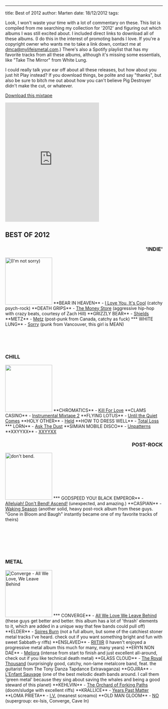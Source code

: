 ---
title: Best of 2012
author: Marten
date: 18/12/2012
tags: 

Look, I won't waste your time with a lot of commentary on these. This list is compiled from me searching my collection for '2012' and figuring out which albums I was still excited about. I included direct links to download all of these albums. (I do this in the interest of promoting bands I love. If you're a copyright owner who wants me to take a link down, contact me at dmca@mylifeismetal.com.) There's also a Spotify playlist that has my favorite tracks from all these albums, although it's missing some essentials, like "Take The Mirror" from White Lung.

I could really talk your ear off about all these releases, but how about you just hit Play instead? If you download things, be polite and say "thanks", but also be sure to bitch me out about how you can't believe Pig Destroyer didn't make the cut, or whatever.

<a href="../74/mix.rar">Download this mixtape</a>
<iframe src="https://embed.spotify.com/?uri=spotify:user:_dramamine_:playlist:4j0Vb1cN0vp3MNiW36gWzp" frameborder="0" width="300" height="380"></iframe>
<h2>BEST OF 2012</h2>
<h3 style="text-align: right;">'INDIE'</h3>
<a href="http://mylifeismetal.com/wp-content/uploads/2012/12/Sorry.jpg"><img class="alignright size-thumbnail wp-image-672" title="White Lung - Sorry" src="http://mylifeismetal.com/wp-content/uploads/2012/12/Sorry-150x150.jpg" alt="(I'm not sorry)" width="150" height="150" /></a>
**BEAR IN HEAVEN** - <a href="../74/bi.rar">I Love You, It's Cool</a> (catchy psych-rock)
**DEATH GRIPS** - <a href="../74/dm.rar">The Money Store</a> (aggressive hip-hop with crazy beats, courtesy of Zach Hill)
**GRIZZLY BEAR** - <a href="../74/gs.rar">Shields</a>
**METZ** - <a href="../74/mm.rar">Metz</a> (post-punk from Canada, catchy as fuck)
*** WHITE LUNG** - <a href="../74/ws.rar">Sorry</a> (punk from Vancouver, this girl is MEAN)

&nbsp;

&nbsp;
<h3>CHILL</h3>
<a href="http://mylifeismetal.com/wp-content/uploads/2012/12/Ask-The-Dust.jpg"><img class="alignleft size-thumbnail wp-image-673" title="Lorn - Ask The Dust" src="http://mylifeismetal.com/wp-content/uploads/2012/12/Ask-The-Dust-150x150.jpg" alt="" width="150" height="150" /></a>
**CHROMATICS** - <a href="../74/ck.rar">Kill For Love</a>
**CLAMS CASINO** - <a href="../74/ci.rar">Instrumental Mixtape 2</a>
**FLYING LOTUS** - <a href="../74/fu.rar">Until the Quiet Comes</a>
**HOLY OTHER** - <a href="../74/hh.rar">Held</a>
**HOW TO DRESS WELL** - <a href="../74/ht.rar">Total Loss</a>
*** LORN** - <a href="../74/la.rar">Ask The Dust</a>
**SIMIAN MOBILE DISCO** - <a href="../74/su.rar">Unpatterns</a>
**XXYYXX** - <a href="../74/xx.rar">XXYYXX</a>
<h3 style="text-align: right;">POST-ROCK</h3>
<a href="http://mylifeismetal.com/wp-content/uploads/2012/12/folder.jpg"><img class="alignright size-thumbnail wp-image-676" title="GYBE" src="http://mylifeismetal.com/wp-content/uploads/2012/12/folder-150x150.jpg" alt="don't bend." width="150" height="150" /></a>
*** GODSPEED YOU! BLACK EMPEROR** - <a href="../74/ga.rar">Allelujah! Don't Bend! Ascend!</a> (unexpected, and amazing.)
**CASPIAN** - <a href="../74/cw.rar">Waking Season</a> (another solid, heavy post-rock album from these guys. "Gone in Bloom and Baugh" instantly became one of my favorite tracks of theirs)

&nbsp;

&nbsp;

&nbsp;
<h3>METAL</h3>
<a href="http://mylifeismetal.com/wp-content/uploads/2012/12/folder.png"><img class="alignleft size-thumbnail wp-image-677" title="Converge - All We Love, We Leave Behind" src="http://mylifeismetal.com/wp-content/uploads/2012/12/folder-150x150.png" alt="Converge - All We Love, We Leave Behind" width="150" height="150" /></a>
*** CONVERGE** - <a href="../74/ca.rar">All We Love We Leave Behind</a> (these guys get better and better. this album has a lot of 'thrash' elements to it, which are added in a unique way that few bands could pull off)
**ELDER** - <a href="../74/es.rar">Spires Burn</a> (not a full album, but some of the catchiest stoner metal tracks I've heard. check out if you want something bright and fun with sweet Sabbath-y riffs)
**ENSLAVED** - <a href="../74/er.rar">RIITIIR</a> (I haven't enjoyed a progressive metal album this much for many, many years)
**ERYN NON DAE** - <a href="../74/em.rar">Meliora</a> (intense from start to finish and just excellent all-around, check out if you like technical death metal)
**GLASS CLOUD** - <a href="../74/gr.rar">The Royal Thousand</a> (surprisingly good, catchy, non-lame metalcore band, feat. the guitarist from The Tony Danza Tapdance Extravaganza)
**GOJIRA** - <a href="../74/gl.rar">L'Enfant Sauvage</a> (one of the best melodic death bands around. I call them 'green metal' because they sing about saving the whales and being a good steward of this planet)
**KEHLVIN** - <a href="../74/ko.rar">The Orchard of Forking Paths</a> (doom/sludge with excellent riffs)
**KRALLICE** - <a href="../74/ky.rar">Years Past Matter</a>
**LOMA PRIETA** - <a href="../74/li.rar">I.V.</a> (meanest screamo)
**OLD MAN GLOOM** - <a href="../74/on.rar">NO</a> (supergroup: ex-Isis, Converge, Cave In)
